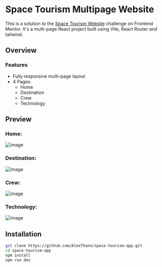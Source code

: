 # Space Tourism Multipage Website

This is a solution to the [Space Tourism Website](https://www.frontendmentor.io/challenges/space-tourism-multipage-website-gRWj1URZ3) challenge on Frontend Mentor. It's a multi-page React project built using Vite, React Router and tailwind.

##  Overview

###  Features

- Fully responsive multi-page layout
- 4 Pages:
  - Home
  - Destination
  - Crew
  - Technology

##  Preview
### Home: 
![image](https://github.com/user-attachments/assets/18dd8192-3cda-4ea2-9b01-d07e3d4c7fde)

### Destination:
![image](https://github.com/user-attachments/assets/3cd76465-b1a2-4635-84e1-ce3424017f55)

### Crew:
![image](https://github.com/user-attachments/assets/729c2cea-614b-4b7e-afe4-73747675c7e3)


### Technology:
![image](https://github.com/user-attachments/assets/d948541a-5497-4145-ae3e-b3e73daeddc7)


##  Installation

```bash
git clone https://github.com/AlexThann/space-tourism-app.git
cd space-tourism-app
npm install
npm run dev
